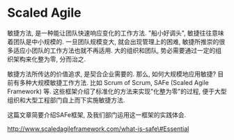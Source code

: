 # Scaled Agile

敏捷方法, 是一种能让团队快速响应变化的工作方法. "船小好调头", 敏捷往往意味着团队是中小规模的. 一旦团队规模变大, 就会出现管理上的困难, 敏捷所推崇的很多适应小团队的工作方法也就不再适用. 大的组织和团队, 势必需要通过一定的组织架构来化整为零, 分而治之.

敏捷方法所传达的价值追求, 是契合企业需要的. 那么, 如何大规模地应用敏捷? 目前有多种大规模敏捷工作方法. 比如 Scrum of Scrum,  SAFe \(Scaled Agile Framework\) 等. 这些框架介绍了标准化的方法来实现"化整为零"的过程, 便于大型组织和大型工程部门自上而下实施敏捷方法.

这篇文章简要介绍SAFe框架, 及我们部门运用这一框架的实践体会.

http://www.scaledagileframework.com/what-is-safe\#Essential



